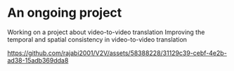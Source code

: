 # An ongoing project

Working on a project about video-to-video translation Improving the temporal and spatial consistency in video-to-video translation


https://github.com/rajabi2001/V2V/assets/58388228/31129c39-cebf-4e2b-ad38-15adb369dda8

